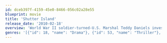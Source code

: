 ```yaml
---
id: dceb397f-4159-45e0-8466-056c02a28e55
blueprint: movie
title: 'Shutter Island'
release_date: '2010-02-18'
overview: 'World War II soldier-turned-U.S. Marshal Teddy Daniels investigates the disappearance of a patient from a hospital for the criminally insane, but his efforts are compromised by his troubling visions and also by a mysterious doctor.'
genres: '[{"id": 18, "name": "Drama"}, {"id": 53, "name": "Thriller"}, {"id": 9648, "name": "Mystery"}]'
---
```

